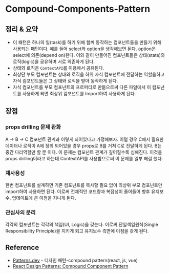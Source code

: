# Compound-Components-Pattern

## 정리 & 요약

- 이 패턴은 하나의 일(task)를 하기 위해 함꼐 동작하는 컴포넌트들을 만들기 위해 사용되는 패턴이다. 예를 들어 select와 option을 생각해보면 된다. option은 select에 의존(depend on)한다. 이와 같이 만들어진 컴포넌트들은 상태(state)와 로직(logic)을 공유하며 서로 의존하게 된다.
- 상태와 로직은 `ContextAPI`를 이용해서 공유된다.
- 최상단 부모 컴포넌트는 상태와 로직을 하위 자식 컴포넌트에 전달하는 역할을하고 자식 컴포넌트들은 그 상태와 로직을 받아 동작하게 된다.
- 자식 컴포넌트를 부모 컴포넌트의 프로퍼티로 만듦으로써 다른 파일에서 이 컴포넌트를 사용하게 되면 최상위 컴포넌트를 Import하여 사용하게 된다.

## 장점

### props drilling 문제 완화

A -> B -> C 컴포넌트 관계과 이렇게 되어있다고 가정해보자. 이럴 경우 C에서 필요한 데이터나 로직이 A에 정의 되어있을 경우 props로 B를 거쳐 C로 전달하게 된다. B는 중간 다리역할만 할 뿐 이다. 이 문제는 컴포넌트 관계가 깊어질수록 심해진다. 이것을 props drilling이라고 하는데 ContextAPI를 사용함으로써 이 문제를 일부 해결 했다.

### 재사용성

한번 컴포넌트를 설계하면 기존 컴포넌트를 복사할 필요 없이 최상위 부모 컴포넌트만 import하여 사용하면 된다. 이로써 전체적인 코드량과 복잡성이 줄어들어 향후 유지보수, 업데이트에 큰 이점을 지니게 된다.

### 관심사의 분리

각각의 컴포넌트는 각각의 책임(UI, Logic)을 갖는다. 이로써 단일책임원칙(Single Responsibility Principle)을 지키게 되고 유지보수 측면에 이점을 갖게 된다.

## Reference

- [Patterns.dev](https://www.patterns.dev/react/compound-pattern) - 디자인 패턴-compound pattern(react, js, vue)
- [React Design Patterns: Compound Component Pattern](https://medium.com/@vitorbritto/react-design-patterns-compound-component-pattern-ec247f491294)
